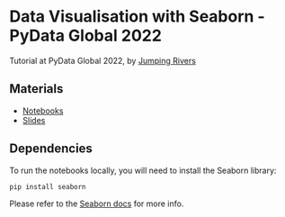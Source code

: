# Data Visualisation with Seaborn - PyData Global 2022

Tutorial at PyData Global 2022, by [Jumping Rivers](https://www.jumpingrivers.com/)


## Materials

- [Notebooks](https://github.com/jumpingrivers/2022-pydata-global-seaborn/tree/main/docs)
- [Slides](https://github.com/jumpingrivers/2022-pydata-global-seaborn/tree/main/slides)


## Dependencies

To run the notebooks locally, you will need to install the Seaborn library:

```
pip install seaborn
```

Please refer to the [Seaborn docs](https://seaborn.pydata.org/installing.html) for more info.


